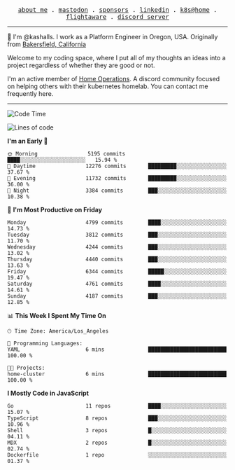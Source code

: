 <p align="center">
  <samp>
    <a href="https://jordanjones.org/">about me</a> .
    <a rel="me" href="https://mastodon.social/@kashall">mastodon</a> .
    <a href="https://github.com/sponsors/kashalls">sponsors</a> .
    <a href="https://linkedin.com/in/jordpjones">linkedin</a> .
    <a href="https://github.com/kashalls/home-cluster">k8s@home</a> .
    <a href="https://flightaware.com/adsb/stats/user/kashalls">flightaware</a> .
    <a href="https://discord.gg/V2WrCfqba9">discord server</a>
  </samp>
</p>

----------------------------------------------------------------

:wave: I'm @kashalls. I work as a Platform Engineer in Oregon, USA. Originally from [Bakersfield, California](https://maps.app.goo.gl/QQMtywTWghpXB6Tu6)

Welcome to my coding space, where I put all of my thoughts an ideas into a project regardless of whether they are good or not.

I'm an active member of [Home Operations](https://discord.gg/home-operations). A discord community focused on helping others with their kubernetes homelab. You can contact me frequently here.

----------------------------------------------------------------
<!--START_SECTION:waka-->
![Code Time](http://img.shields.io/badge/Code%20Time-2%2C442%20hrs%2021%20mins-blue)

![Lines of code](https://img.shields.io/badge/From%20Hello%20World%20I%27ve%20Written-10.0%20million%20lines%20of%20code-blue)

**I'm an Early 🐤** 

```text
🌞 Morning                5195 commits        ████░░░░░░░░░░░░░░░░░░░░░   15.94 % 
🌆 Daytime                12276 commits       █████████░░░░░░░░░░░░░░░░   37.67 % 
🌃 Evening                11732 commits       █████████░░░░░░░░░░░░░░░░   36.00 % 
🌙 Night                  3384 commits        ███░░░░░░░░░░░░░░░░░░░░░░   10.38 % 
```
📅 **I'm Most Productive on Friday** 

```text
Monday                   4799 commits        ████░░░░░░░░░░░░░░░░░░░░░   14.73 % 
Tuesday                  3812 commits        ███░░░░░░░░░░░░░░░░░░░░░░   11.70 % 
Wednesday                4244 commits        ███░░░░░░░░░░░░░░░░░░░░░░   13.02 % 
Thursday                 4440 commits        ███░░░░░░░░░░░░░░░░░░░░░░   13.63 % 
Friday                   6344 commits        █████░░░░░░░░░░░░░░░░░░░░   19.47 % 
Saturday                 4761 commits        ████░░░░░░░░░░░░░░░░░░░░░   14.61 % 
Sunday                   4187 commits        ███░░░░░░░░░░░░░░░░░░░░░░   12.85 % 
```


📊 **This Week I Spent My Time On** 

```text
🕑︎ Time Zone: America/Los_Angeles

💬 Programming Languages: 
YAML                     6 mins              █████████████████████████   100.00 % 

🐱‍💻 Projects: 
home-cluster             6 mins              █████████████████████████   100.00 % 
```

**I Mostly Code in JavaScript** 

```text
Go                       11 repos            ████░░░░░░░░░░░░░░░░░░░░░   15.07 % 
TypeScript               8 repos             ███░░░░░░░░░░░░░░░░░░░░░░   10.96 % 
Shell                    3 repos             █░░░░░░░░░░░░░░░░░░░░░░░░   04.11 % 
MDX                      2 repos             █░░░░░░░░░░░░░░░░░░░░░░░░   02.74 % 
Dockerfile               1 repo              ░░░░░░░░░░░░░░░░░░░░░░░░░   01.37 % 
```




<!--END_SECTION:waka-->
